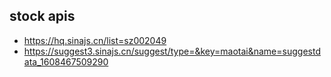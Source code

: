 ## stock apis
 - https://hq.sinajs.cn/list=sz002049
 - https://suggest3.sinajs.cn/suggest/type=&key=maotai&name=suggestdata_1608467509290
